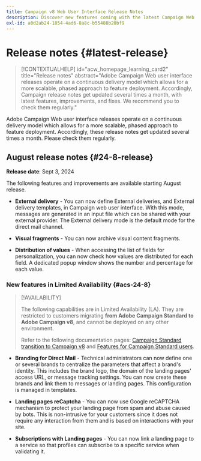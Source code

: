```yaml
---
title: Campaign v8 Web User Interface Release Notes
description: Discover new features coming with the latest Campaign Web User Interface release
exl-id: a0d2ab24-1854-4ad6-8a8c-b55488b20bf9
---
```

# Release notes {#latest-release}

>[!CONTEXTUALHELP]
>id="acw_homepage_learning_card2"
>title="Release notes"
>abstract="Adobe Campaign Web user interface releases operate on a continuous delivery model which allows for a more scalable, phased approach to feature deployment. Accordingly, Campaign release notes get updated several times a month, with latest features, improvements, and fixes. We recommend you to check them regularly."

Adobe Campaign Web user interface releases operate on a continuous delivery model which allows for a more scalable, phased approach to feature deployment. Accordingly, these release notes get updated several times a month. Please check them regularly.

## August release notes {#24-8-release}

**Release date**: Sept 3, 2024

The following features and improvements are available starting August release.

* **External delivery** -  You can now define External deliveries, and External delivery templates, in Campaign web user interface. With this mode, messages are generated in an input file which can be shared with your external provider. The External delivery mode is the default mode for the direct mail channel.

* **Visual fragments** - You can now archive visual content fragments.

* **Distribution of values** - When accessing the list of fields for personalization, you can now check how values are distributed for each field. A dedicated popup window shows the number and percentage for each value.

### New features in Limited Availability {#acs-24-8}

>[!AVAILABILITY]
>
>The following capabilities are in Limited Availability (LA). They are restricted to customers migrating **from Adobe Campaign Standard to Adobe Campaign v8**, and cannot be deployed on any other environment.
>
>Refer to the following documentation pages: [Campaign Standard transition to Campaign v8](../rn/acs-migration.md) and [Features for Campaign Standard users](https://experienceleague.adobe.com/docs/experience-cloud/campaign/campaign-standard-migration-home.html).

* **Branding for Direct Mail** - Technical administrators can now define one or several brands to centralize the parameters that affect a brand's identity. This includes the brand logo, the domain of the landing pages' access URL, or message tracking settings. You can now create these brands and link them to messages or landing pages. This configuration is managed in templates.

* **Landing pages reCaptcha** - You can now use Google reCAPTCHA mechanism to protect your landing page from spam and abuse caused by bots. This is non-intrusive for your customers since it does not require any interaction from them and is based on interactions with your site.

* **Subscriptions with Landing pages** - You can now link a landing page to a service so that profiles can subscribe to a specific service when validating it.